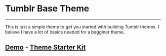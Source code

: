 <h1>Tumblr Base Theme</h1>

<hr>

<p>This is just a simple theme to get you started with building Tumblr themes. I believe I have a lot of basics needed for a begginer theme. </p>

<h2><u>Demo</u> - <a href="http://theme-starter.tumblr.com/">Theme Starter Kit</a></h2>